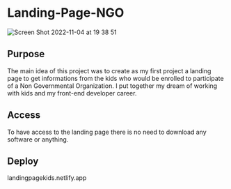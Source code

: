 # Landing-Page-NGO

![Screen Shot 2022-11-04 at 19 38 51](https://user-images.githubusercontent.com/115854249/200084939-3fa08b47-ba5f-48f5-a3f5-f6db087cd58c.png)

## Purpose
The main idea of this project was to create as my first project a landing page to get informations from the kids who would be enrolled to participate of a Non Governmental Organization. 
I put together my dream of working with kids and my front-end developer career.

## Access 
To have access to the landing page there is no need to download any software or anything.

## Deploy
landingpagekids.netlify.app
